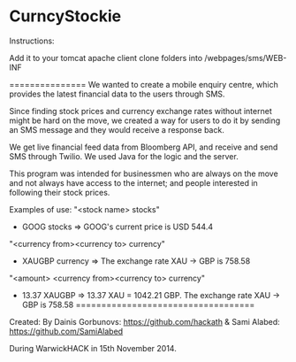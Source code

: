 CurncyStockie
==============
Instructions:

Add it to your tomcat apache client
clone folders into /webpages/sms/WEB-INF

===============
We wanted to create a mobile enquiry centre, which provides the latest financial data to the users through SMS.

Since finding stock prices and currency exchange rates without internet might be hard on the move, we created a way for users to do it by sending an SMS message and they would receive a response back.

We get live financial feed data from Bloomberg API, and receive and send SMS through Twilio. We used Java for the logic and the server.

This program was intended for businessmen who are always on the move and not always have access to the internet; and people interested in following their stock prices.

Examples of use:
"&lt;stock name&gt; stocks"
- GOOG stocks
=&gt; GOOG's current price is USD 544.4

"&lt;currency from&gt;&lt;currency to&gt; currency"
- XAUGBP currency
=&gt; The exchange rate XAU -&gt; GBP is 758.58

"&lt;amount&gt; &lt;currency from&gt;&lt;currency to&gt; currency"
- 13.37 XAUGBP
=&gt; 13.37 XAU = 1042.21 GBP. The exchange rate XAU -&gt; GBP is 758.58
===================================

Created:
By 
  Dainis Gorbunovs: https://github.com/hackath
& Sami Alabed: https://github.com/SamiAlabed

During WarwickHACK in 15th November 2014.
